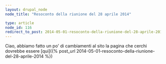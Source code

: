 ```yaml
---
layout: drupal_node
node_title: "Resoconto della riunione del 28 aprile 2014"

type: article
node_id: 116
redirect_to_post: 2014-05-01-resoconto-della-riunione-del-28-aprile-2014
---
```


Ciao, abbiamo fatto un po' di cambiamenti al sito
la pagina che cerchi dovrebbe essere [qui]({% post_url 2014-05-01-resoconto-della-riunione-del-28-aprile-2014 %})